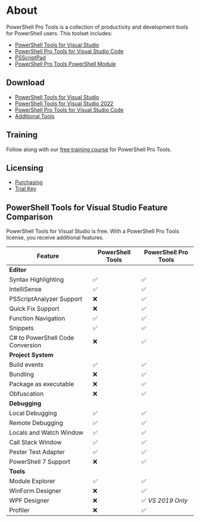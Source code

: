 # About

PowerShell Pro Tools is a collection of productivity and development tools for PowerShell users. This toolset includes:

* [PowerShell Tools for Visual Studio](https://docs.poshtools.com/powershell-pro-tools-documentation/visual-studio)
* [PowerShell Pro Tools for Visual Studio Code](https://docs.poshtools.com/powershell-pro-tools-documentation/visual-studio-code)
* [PSScriptPad](https://docs.poshtools.com/powershell-pro-tools-documentation/psscriptpad)
* [PowerShell Pro Tools PowerShell Module](https://docs.poshtools.com/powershell-pro-tools-documentation/powershell-module)

## Download

* [PowerShell Tools for Visual Studio](https://marketplace.visualstudio.com/items?itemName=AdamRDriscoll.PowerShellToolsforVisualStudio2017-18561)
* [PowerShell Tools for Visual Studio 2022](https://marketplace.visualstudio.com/items?itemName=AdamRDriscoll.PowerShellToolsVS2022)
* [PowerShell Pro Tools for Visual Studio Code](https://marketplace.visualstudio.com/items?itemName=ironmansoftware.powershellprotools)
* [Additional Tools](https://ironmansoftware.com/powershell-pro-tools/downloads)

## Training

Follow along with our [free training course](https://ironmansoftware.com/training/powershell-pro-tools) for PowerShell Pro Tools.&#x20;

## Licensing

* [Purchasing](https://www.ironmansoftware.com/pricing/powershell-pro-tools)
* [Trial Key](https://ironmansoftware.com/trial/powershell-pro-tools)

## PowerShell Tools for Visual Studio Feature Comparison

PowerShell Tools for Visual Studio is free. With a PowerShell Pro Tools license, you receive additional features.

| Feature                          | PowerShell Tools | PowerShell Pro Tools |
| -------------------------------- | ---------------- | -------------------- |
| **Editor**                       |                  |                      |
| Syntax Highlighting              | ✅                | ✅                    |
| IntelliSense                     | ✅                | ✅                    |
| PSScriptAnalyzer Support         | ❌                | ✅                    |
| Quick Fix Support                | ❌                | ✅                    |
| Function Navigation              | ✅                | ✅                    |
| Snippets                         | ✅                | ✅                    |
| C# to PowerShell Code Conversion | ❌                | ✅                    |
| **Project System**               |                  |                      |
| Build events                     | ✅                | ✅                    |
| Bundling                         | ❌                | ✅                    |
| Package as executable            | ❌                | ✅                    |
| Obfuscation                      | ❌                | ✅                    |
| **Debugging**                    |                  |                      |
| Local Debugging                  | ✅                | ✅                    |
| Remote Debugging                 | ✅                | ✅                    |
| Locals and Watch Window          | ✅                | ✅                    |
| Call Stack Window                | ✅                | ✅                    |
| Pester Test Adapter              | ✅                | ✅                    |
| PowerShell 7 Support             | ❌                | ✅                    |
| **Tools**                        |                  |                      |
| Module Explorer                  | ✅                | ✅                    |
| WinForm Designer                 | ❌                | ✅                    |
| WPF Designer                     | ❌                | ✅ _VS 2019 Only_     |
| Profiler                         | ❌                | ✅                    |
